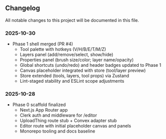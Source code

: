 ## Changelog

All notable changes to this project will be documented in this file.

### 2025-10-30
- Phase 1 shell merged (PR #4)
  - Tool palette with hotkeys (V/H/B/E/T/M/Z)
  - Layers panel (add/remove/select, show/hide)
  - Properties panel (brush size/color; layer name/opacity)
  - Global shortcuts (undo/redo) and header badges updated to Phase 1
  - Canvas placeholder integrated with store (tool/layer preview)
  - Store extended (tools, layers, tool props) via Zustand
  - Lint-staged stability and ESLint scope adjustments

### 2025-10-28
- Phase 0 scaffold finalized
  - Next.js App Router app
  - Clerk auth and middleware for /editor
  - UploadThing route stub + Convex adapter stub
  - Editor route with initial placeholder canvas and panels
  - Monorepo tooling and docs baseline
